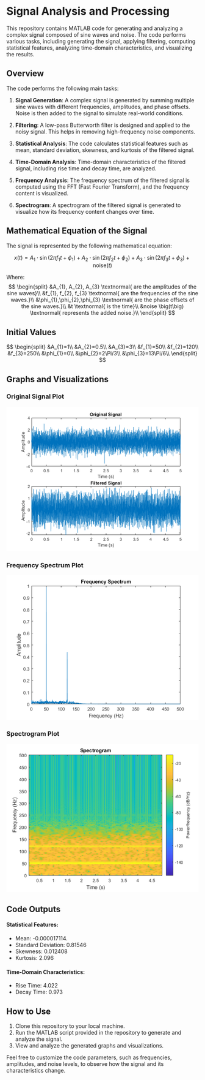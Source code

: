 # Signal Analysis and Processing

This repository contains MATLAB code for generating and analyzing a complex signal composed of sine waves and noise. The code performs various tasks, including generating the signal, applying filtering, computing statistical features, analyzing time-domain characteristics, and visualizing the results.

## Overview

The code performs the following main tasks:

1. **Signal Generation**: A complex signal is generated by summing multiple sine waves with different frequencies, amplitudes, and phase offsets. Noise is then added to the signal to simulate real-world conditions.

2. **Filtering**: A low-pass Butterworth filter is designed and applied to the noisy signal. This helps in removing high-frequency noise components.

3. **Statistical Analysis**: The code calculates statistical features such as mean, standard deviation, skewness, and kurtosis of the filtered signal.

4. **Time-Domain Analysis**: Time-domain characteristics of the filtered signal, including rise time and decay time, are analyzed.

5. **Frequency Analysis**: The frequency spectrum of the filtered signal is computed using the FFT (Fast Fourier Transform), and the frequency content is visualized.

6. **Spectrogram**: A spectrogram of the filtered signal is generated to visualize how its frequency content changes over time.

## Mathematical Equation of the Signal

The signal is represented by the following mathematical equation:

$$
x(t) = A_1 \cdot \sin(2\pi f_1 t + \phi_1) + A_2 \cdot \sin(2\pi f_2 t + \phi_2) + A_3 \cdot \sin(2\pi f_3 t + \phi_3) + \text{noise}(t)
$$

Where:
$$
\begin{split}
    &A_{1}, A_{2}, A_{3} \textnormal{ are the   amplitudes of the sine waves}\\
    &f_{1}, f_{2}, f_{3} \textnormal{ are the   frequencies of the sine waves.}\\
    &\phi_{1},\phi_{2},\phi_{3} \textnormal{ are    the phase offsets of the sine waves.}\\
    &t \textnormal{ is the time}\\
    &noise \big(t\big) \textnormal{ represents the  added noise.}\\
 \end{split}
$$ 
## Initial Values 

$$
\begin{split}
    &A_{1}=1\\    
    &A_{2}=0.5\\
    &A_{3}=3\\
    &f_{1}=50\\    
    &f_{2}=120\\
    &f_{3}=250\\
    &\phi_{1}=0\\
    &\phi_{2}=2\Pi/3\\
    &\phi_{3}=13\Pi/6\\
\end{split}
$$

## Graphs and Visualizations

### Original Signal Plot
![Original vs Filtered Signal Plot](/original_vs_filtered_signal.png)

### Frequency Spectrum Plot
![Frequency Spectrum Plot](/frequency_spectrum.png)

### Spectrogram Plot
![Spectrogram Plot](/spectrogram.png)



## Code Outputs

#### Statistical Features:
- Mean: -0.000017114.
- Standard Deviation: 0.81546
- Skewness: 0.012408
- Kurtosis: 2.096

#### Time-Domain Characteristics:
- Rise Time: 4.022
- Decay Time: 0.973

## How to Use

1. Clone this repository to your local machine.
2. Run the MATLAB script provided in the repository to generate and analyze the signal.
3. View and analyze the generated graphs and visualizations.

Feel free to customize the code parameters, such as frequencies, amplitudes, and noise levels, to observe how the signal and its characteristics change.


